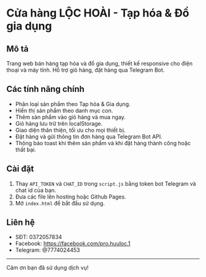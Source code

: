 # Cửa hàng LỘC HOÀI - Tạp hóa & Đồ gia dụng

## Mô tả
Trang web bán hàng tạp hóa và đồ gia dụng, thiết kế responsive cho điện thoại và máy tính. Hỗ trợ giỏ hàng, đặt hàng qua Telegram Bot.

## Các tính năng chính
- Phân loại sản phẩm theo Tạp hóa & Gia dụng.
- Hiển thị sản phẩm theo danh mục con.
- Thêm sản phẩm vào giỏ hàng và mua ngay.
- Giỏ hàng lưu trữ trên localStorage.
- Giao diện thân thiện, tối ưu cho mọi thiết bị.
- Đặt hàng và gửi thông tin đơn hàng qua Telegram Bot API.
- Thông báo toast khi thêm sản phẩm và khi đặt hàng thành công hoặc thất bại.

## Cài đặt
1. Thay `API_TOKEN` và `CHAT_ID` trong `script.js` bằng token bot Telegram và chat id của bạn.
2. Đưa các file lên hosting hoặc Github Pages.
3. Mở `index.html` để bắt đầu sử dụng.

## Liên hệ
- SĐT: 0372057834
- Facebook: https://facebook.com/pro.huuloc.1
- Telegram: @7774024453

---

Cảm ơn bạn đã sử dụng dịch vụ!
